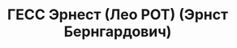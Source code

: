 ---
title: ГЕСС Эрнест (Лео РОТ) (Эрнст Бернгардович)
description: 'Род. в 1911, Польша, г. Жешув, еврей, обр.: среднее, член КП Германии.
  Проживал: Москва, гостиница "Союзная", комн. 44. Один из руководителей специального
  аппарата КП Германии

  Арестован 04.11.1936. Обв. в шпионской диверсионно-террористической деятельности.
  Приговор: ВК ВС СССР, 10.11.1937 – ВМН. Расстрелян 10.11.1937, г.Москва.

  Реабилитирован Пленумом Верховного суда СССР ноябрь 1989'
---
